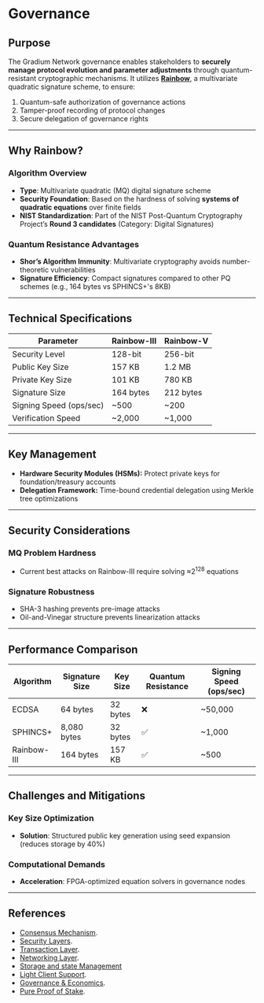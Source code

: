 # Governance

## **Purpose**

The Gradium Network governance enables stakeholders to **securely manage protocol evolution and parameter adjustments** through quantum-resistant cryptographic mechanisms. It utilizes [**Rainbow**](#algorithm-overview), a multivariate quadratic signature scheme, to ensure:

1. Quantum-safe authorization of governance actions
2. Tamper-proof recording of protocol changes
3. Secure delegation of governance rights

---

## **Why Rainbow?**

### **Algorithm Overview**

- **Type**: Multivariate quadratic (MQ) digital signature scheme
- **Security Foundation**: Based on the hardness of solving **systems of quadratic equations** over finite fields
- **NIST Standardization**: Part of the NIST Post-Quantum Cryptography Project’s **Round 3 candidates** (Category: Digital Signatures)

### **Quantum Resistance Advantages**

- **Shor’s Algorithm Immunity**: Multivariate cryptography avoids number-theoretic vulnerabilities
- **Signature Efficiency**: Compact signatures compared to other PQ schemes (e.g., 164 bytes vs SPHINCS+'s 8KB)

---

## Technical Specifications

| Parameter               | Rainbow-III | Rainbow-V |
|-------------------------|-------------|-----------|
| Security Level          | 128-bit     | 256-bit   |
| Public Key Size         | 157 KB      | 1.2 MB    |
| Private Key Size        | 101 KB      | 780 KB    |
| Signature Size          | 164 bytes   | 212 bytes |
| Signing Speed (ops/sec) | ~500        | ~200      |
| Verification Speed      | ~2,000      | ~1,000    |

---

## Key Management

- **Hardware Security Modules (HSMs):** Protect private keys for foundation/treasury accounts
- **Delegation Framework:** Time-bound credential delegation using Merkle tree optimizations

---

## Security Considerations

### MQ Problem Hardness
- Current best attacks on Rainbow-III require solving ≈2<sup>128</sup> equations

### Signature Robustness
- SHA-3 hashing prevents pre-image attacks
- Oil-and-Vinegar structure prevents linearization attacks

---

## Performance Comparison

| Algorithm   | Signature Size | Key Size | Quantum Resistance | Signing Speed (ops/sec) |
|-------------|----------------|----------|--------------------|-------------------------|
| ECDSA       | 64 bytes       | 32 bytes | ❌                  | ~50,000                 |
| SPHINCS+    | 8,080 bytes    | 32 bytes | ✅                  | ~1,000                  |
| Rainbow-III | 164 bytes      | 157 KB   | ✅                  | ~500                    |

---

## Challenges and Mitigations

### Key Size Optimization
- **Solution**: Structured public key generation using seed expansion (reduces storage by 40%)

### Computational Demands
- **Acceleration**: FPGA-optimized equation solvers in governance nodes

---

## References

- [Consensus Mechanism](https://github.com/GradeLabz/quantum-resistant-blockchain-docs/blob/main/1.0%20Introduction/1.0%20Introduction.md).
- [Security Layers](https://github.com/GradeLabz/quantum-resistant-blockchain-docs/tree/main/3.0%20Security%20Layers).
- [Transaction Layer](https://github.com/GradeLabz/quantum-resistant-blockchain-docs/blob/main/2.0%20Core%20Blockchain%20Features/2.2%20transaction-layer.md).
- [Networking Layer](https://github.com/GradeLabz/quantum-resistant-blockchain-docs/blob/main/3.0%20Security%20Layers/3.2%20networking-layer.md).
- [Storage and state Management](https://github.com/GradeLabz/quantum-resistant-blockchain-docs/blob/main/3.0%20Security%20Layers/3.3%20storage-and-state-management.md)
- [Light Client Support](https://github.com/GradeLabz/quantum-resistant-blockchain-docs/blob/main/4.0%20Supporting%20Features/4.1%20light-client-support.md).
- [Governance & Economics](https://github.com/GradeLabz/quantum-resistant-blockchain-docs/tree/main/5.0%20Governance%20and%20Economics).
- [Pure Proof of Stake](https://github.com/GradeLabz/quantum-resistant-blockchain-docs/blob/main/5.0%20Governance%20and%20Economics/5.2%20pure-proof-of-stake.md).
